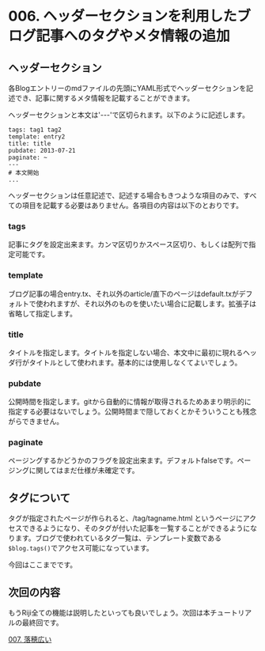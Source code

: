 # 006. ヘッダーセクションを利用したブログ記事へのタグやメタ情報の追加

## ヘッダーセクション

各Blogエントリーのmdファイルの先頭にYAML形式でヘッダーセクションを記述でき、記事に関するメタ情報を記載することができます。

ヘッダーセクションと本文は'---'で区切られます。以下のように記述します。

    tags: tag1 tag2
    template: entry2
    title: title
    pubdate: 2013-07-21
    paginate: ~
    ---
    # 本文開始
    ...

ヘッダーセクションは任意記述で、記述する場合もきつような項目のみで、すべての項目を記載する必要はありません。各項目の内容は以下のとおりです。

### tags

記事にタグを設定出来ます。カンマ区切りかスペース区切り、もしくは配列で指定可能です。

### template

ブログ記事の場合entry.tx、それ以外のarticle/直下のページはdefault.txがデフォルトで使われますが、それ以外のものを使いたい場合に記載します。拡張子は省略して指定します。

### title

タイトルを指定します。タイトルを指定しない場合、本文中に最初に現れるヘッダ行がタイトルとして使われます。基本的には使用しなくてよいでしょう。

### pubdate

公開時間を指定します。gitから自動的に情報が取得されるためあまり明示的に指定する必要はないでしょう。公開時間まで隠しておくとかそういうことも残念がらできません。

### paginate

ページングするかどうかのフラグを設定出来ます。デフォルトfalseです。ページングに関してはまだ仕様が未確定です。

## タグについて

タグが指定されたページが作られると、/tag/tagname.html というページにアクセスできるようになり、そのタグが付いた記事を一覧することができるようになります。ブログで使われているタグ一覧は、テンプレート変数である`$blog.tags()`でアクセス可能になっています。

今回はここまでです。

## 次回の内容

もうRiji全ての機能は説明したといっても良いでしょう。次回は本チュートリアルの最終回です。

[007. 落穂広い](<: '/entry/007_gleaning.html' | uri_for :>)
